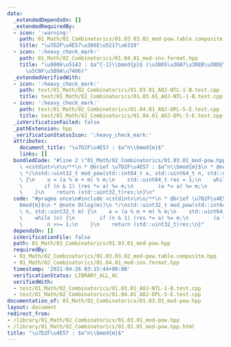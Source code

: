 ```yaml
---
data:
  _extendedDependsOn: []
  _extendedRequiredBy:
  - icon: ':warning:'
    path: 01_Math/02_Combinatorics/01.03.03.02_mod-pow.table.composite.hpp
    title: "\u7D2F\u4E57\u306E\u5217\u6319"
  - icon: ':heavy_check_mark:'
    path: 01_Math/02_Combinatorics/01.04.01_mod-inv.fermat.hpp
    title: "\u9006\u5143 : $a^{-1}\\bmod{p}$ (\u30D5\u30A7\u30EB\u30DE\u30FC\u306E\
      \u5C0F\u5B9A\u7406)"
  _extendedVerifiedWith:
  - icon: ':heavy_check_mark:'
    path: test/01_Math/02_Combinatorics/01.03.01_AOJ-NTL-1-B.test.cpp
    title: test/01_Math/02_Combinatorics/01.03.01_AOJ-NTL-1-B.test.cpp
  - icon: ':heavy_check_mark:'
    path: test/01_Math/02_Combinatorics/01.04.01_AOJ-DPL-5-E.test.cpp
    title: test/01_Math/02_Combinatorics/01.04.01_AOJ-DPL-5-E.test.cpp
  _isVerificationFailed: false
  _pathExtension: hpp
  _verificationStatusIcon: ':heavy_check_mark:'
  attributes:
    document_title: "\u7D2F\u4E57 : $a^n\\bmod{m}$"
    links: []
  bundledCode: "#line 2 \"01_Math/02_Combinatorics/01.03.01_mod-pow.hpp\"\n#include\
    \ <cstdint>\n\n/**\n * @brief \u7D2F\u4E57 : $a^n\\bmod{m}$\n * @note O(log(m))\n\
    \ */\nstd::uint32_t mod_pow(std::int64_t a, std::uint64_t n, std::uint32_t m)\
    \ {\n    a = (a % m + m) % m;\n    std::uint64_t res = 1;\n    while (n) {\n \
    \       if (n & 1) (res *= a) %= m;\n        (a *= a) %= m;\n        n >>= 1;\n\
    \    }\n    return (std::uint32_t)res;\n}\n"
  code: "#pragma once\n#include <cstdint>\n\n/**\n * @brief \u7D2F\u4E57 : $a^n\\\
    bmod{m}$\n * @note O(log(m))\n */\nstd::uint32_t mod_pow(std::int64_t a, std::uint64_t\
    \ n, std::uint32_t m) {\n    a = (a % m + m) % m;\n    std::uint64_t res = 1;\n\
    \    while (n) {\n        if (n & 1) (res *= a) %= m;\n        (a *= a) %= m;\n\
    \        n >>= 1;\n    }\n    return (std::uint32_t)res;\n}"
  dependsOn: []
  isVerificationFile: false
  path: 01_Math/02_Combinatorics/01.03.01_mod-pow.hpp
  requiredBy:
  - 01_Math/02_Combinatorics/01.03.03.02_mod-pow.table.composite.hpp
  - 01_Math/02_Combinatorics/01.04.01_mod-inv.fermat.hpp
  timestamp: '2021-04-26 03:15:44+00:00'
  verificationStatus: LIBRARY_ALL_AC
  verifiedWith:
  - test/01_Math/02_Combinatorics/01.03.01_AOJ-NTL-1-B.test.cpp
  - test/01_Math/02_Combinatorics/01.04.01_AOJ-DPL-5-E.test.cpp
documentation_of: 01_Math/02_Combinatorics/01.03.01_mod-pow.hpp
layout: document
redirect_from:
- /library/01_Math/02_Combinatorics/01.03.01_mod-pow.hpp
- /library/01_Math/02_Combinatorics/01.03.01_mod-pow.hpp.html
title: "\u7D2F\u4E57 : $a^n\\bmod{m}$"
---
```

